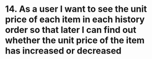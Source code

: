 # 14. As a user I want to see the unit price of each item in each history order so that later I can find out whether the unit price of the item has increased or decreased